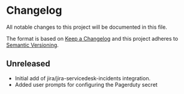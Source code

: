 # Changelog

All notable changes to this project will be documented in this file.

The format is based on [Keep a Changelog][changelog] and this project adheres
to [Semantic Versioning][semver].

## Unreleased

- Initial add of jira/jira-servicedesk-incidents integration.
- Added user prompts for configuring the Pagerduty secret

[changelog]: http://keepachangelog.com/en/1.0.0/
[semver]: http://semver.org/spec/v2.0.0.html
